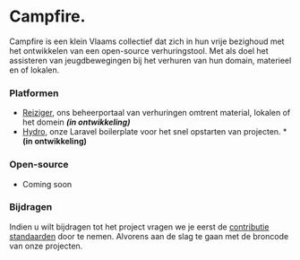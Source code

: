 # Campfire. 

Campfire is een klein Vlaams collectief dat zich in hun vrije bezighoud met het ontwikkelen van een open-source verhuringstool. Met als doel het assisteren van jeugdbewegingen bij het verhuren van hun domain, materieel en of lokalen.   

### Platformen

- [Reiziger](), ons beheerportaal van verhuringen omtrent material, lokalen of het domein ***(in ontwikkeling)***
- [Hydro](), onze Laravel boilerplate voor het snel opstarten van projecten. ***(in ontwikkeling)**

### Open-source

- Coming soon 

### Bijdragen 

Indien u wilt bijdragen tot het project vragen we je eerst de [contributie standaarden](../CONTRIBUTING.md) door te nemen. Alvorens aan de slag te gaan met de broncode van onze projecten.
<!--

**Here are some ideas to get you started:**

🙋‍♀️ A short introduction - what is your organization all about?
🌈 Contribution guidelines - how can the community get involved?
👩‍💻 Useful resources - where can the community find your docs? Is there anything else the community should know?
🍿 Fun facts - what does your team eat for breakfast?
🧙 Remember, you can do mighty things with the power of [Markdown](https://docs.github.com/github/writing-on-github/getting-started-with-writing-and-formatting-on-github/basic-writing-and-formatting-syntax)
-->
